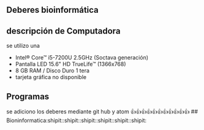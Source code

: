 ## Deberes bioinformática
 ## descripción de Computadora
se utilizo una 
-  Intel® Core™ i5-7200U 2.5GHz (Soctava generación) 
-  Pantalla LED 15.6" HD TrueLife™ (1366x768)
-  8 GB RAM / Disco Duro 1 tera
-  tarjeta gráfica no disponible
 ## Programas
se adiciono los deberes mediante git hub y atom 
  :+1::+1::+1::+1::+1::+1::+1::+1::+1::+1::+1: ## Bioninformatica:shipit::shipit::shipit::shipit::shipit::shipit:
